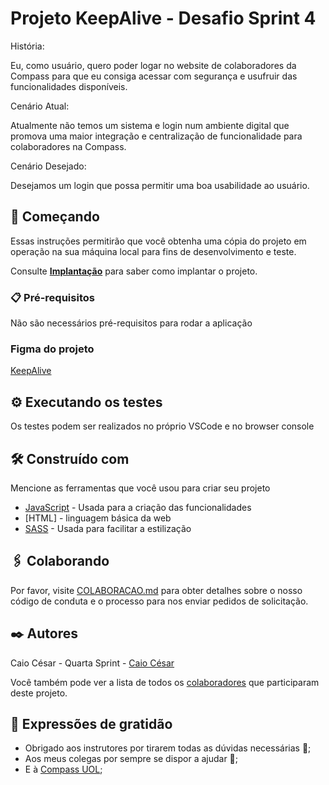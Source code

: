 # Projeto KeepAlive - Desafio Sprint 4

História:

Eu, como usuário, quero poder logar no website de colaboradores da Compass para que eu consiga acessar com segurança e usufruir das funcionalidades disponíveis.


Cenário Atual:

Atualmente não temos um sistema e login num ambiente digital que promova uma maior integração e centralização de funcionalidade para colaboradores na Compass.⠀⠀⠀


Cenário Desejado:

Desejamos um login que possa permitir uma boa usabilidade ao usuário.

## 🚀 Começando

Essas instruções permitirão que você obtenha uma cópia do projeto em operação na sua máquina local para fins de desenvolvimento e teste.

Consulte **[Implantação](#-implanta%C3%A7%C3%A3o)** para saber como implantar o projeto.

### 📋 Pré-requisitos

Não são necessários pré-requisitos para rodar a aplicação

### Figma do projeto

[KeepAlive](https://www.figma.com/file/D9NUCsGJ1gCvmL0ZUnb7SJ/keepalive?node-id=0%3A1)

## ⚙️ Executando os testes

Os testes podem ser realizados no próprio VSCode e no browser console


## 🛠️ Construído com

Mencione as ferramentas que você usou para criar seu projeto

* [JavaScript](https://www.javascript.com) - Usada para a criação das funcionalidades
* [HTML] - linguagem básica da web
* [SASS](https://sass-lang.com) - Usada para facilitar a estilização

## 🖇️ Colaborando

Por favor, visite [COLABORACAO.md](github.com/caiocesar333/keepalive) para obter detalhes sobre o nosso código de conduta e o processo para nos enviar pedidos de solicitação.

## ✒️ Autores


Caio César - Quarta Sprint - [Caio César ](https://github.com/caiocesar333)

Você também pode ver a lista de todos os [colaboradores](https://github.com/caiocesar333/keepalive/colaboradores) que participaram deste projeto.

## 🎁 Expressões de gratidão

* Obrigado aos instrutores por tirarem todas as dúvidas necessárias 📢;
* Aos meus colegas por sempre se dispor a ajudar 🍺;
* E à [Compass UOL](https://compass.uol/pt/home/);


